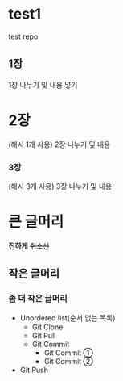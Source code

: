 # test1
test repo

## 1장
1장 나누기 및 내용 넣기

# 2장
(해시 1개 사용)
2장 나누기 및 내용 

### 3장
(해시 3개 사용)
3장 나누기 및 내용

# 큰 글머리
**진하게** ~~취소선~~

## 작은 글머리

### 좀 더 작은 글머리

* Unordered list(순서 없는 목록)
  * Git Clone
  * Git Pull
  * Git Commit
    * Git Commit ①
    * Git Commit ②
* Git Push

